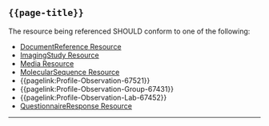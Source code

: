 ## <code>{{page-title}}</code>

The resource being referenced SHOULD conform to one of the following:

- [DocumentReference Resource](https://hl7.org/fhir/R4/DocumentReference.html)
- [ImagingStudy Resource](https://hl7.org/fhir/R4/ImagingStudy.html)
- [Media Resource](https://hl7.org/fhir/R4/media.html)
- [MolecularSequence Resource](https://hl7.org/fhir/R4/molecularsequence.html)
- {{pagelink:Profile-Observation-67521}}
- {{pagelink:Profile-Observation-Group-67431}}
- {{pagelink:Profile-Observation-Lab-67452}}
- [QuestionnaireResponse Resource](https://hl7.org/fhir/R4/QuestionnaireResponse.html)

---